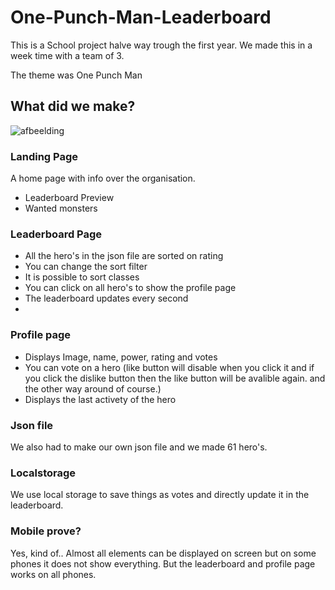 # One-Punch-Man-Leaderboard

This is a School project halve way trough the first year.
We made this in a week time with a team of 3.

The theme was One Punch Man

## What did we make?
![afbeelding](https://github.com/user-attachments/assets/ea54b985-0815-4857-b8f8-d135e1d5992c)


### Landing Page
A home page with info over the organisation.
- Leaderboard Preview
- Wanted monsters

### Leaderboard Page
- All the hero's in the json file are sorted on rating
- You can change the sort filter
- It is possible to sort classes
- You can click on all hero's to show the profile page
- The leaderboard updates every second
- 

### Profile page
- Displays Image, name, power, rating and votes
- You can vote on a hero (like button will disable when you click it and if you click the dislike button then the like button will be avalible again. and the other way around of course.)
- Displays the last activety of the hero

### Json file
We also had to make our own json file and we made 61 hero's.

### Localstorage
We use local storage to save things as votes and directly update it in the leaderboard.

### Mobile prove?
Yes, kind of..
Almost all elements can be displayed on screen but on some phones it does not show everything.
But the leaderboard and profile page works on all phones.
